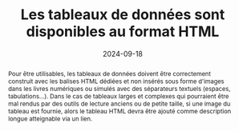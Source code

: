 ---
title: "Les tableaux de données sont disponibles au format HTML" 
abstract: "Pour être utilisables, les tableaux de données doivent être correctement construit avec les balises HTML dédiées et non insérés sous forme d'images dans les livres numériques ou simulés avec des séparateurs textuels (espaces, tabulations...). Dans le cas de tableaux larges et complexes qui pourraient être mal rendus par des outils de lecture anciens ou de petite taille, si une image du tableau est fournie, alors le tableau HTML devra être ajouté comme description longue atteignable via un lien."
categories: 
    - "structure et code"
agrege: O4239-E078
opquast: '4 239'
indiceebook: '078'
description: "Règle n°78"
before: "077"
weight: "78"
after: "079"
actif: '1'
layout: rules
date: 2024-09-18
tags: 
    - "Accessibilité"
    - "Lisibilité"
objectif: 
    - "Assurer l'accessibilité et la réutilisabilité des données tabulaires pour tous les utilisateurs et les systèmes."
    - "Garantir une interprétation correcte des tableaux par les technologies d'assistance et les moteurs de recherche."
    - "Permettre l'adaptation du rendu des tableaux aux différents écrans et aux préférences de lecture (taille de texte, contraste)."
    - "Faciliter la copie, l'extraction et l'analyse des données contenues dans les tableaux."
Meo: 
    - "Fournir au service de fabrication les données structurées."
    - "Utiliser les balises HTML dédiées aux tableaux (`<table>`, `<caption>`, `<thead>`, `<tbody>`, `<tfoot>`, <tr>`, <th>`, `<td>`). Associez les en-têtes de colonnes/lignes avec `<th>` et les attributs `scope` `col` ou `scope` `row`."
    - "Pour les tableaux complexes, utiliser l'attribut headers sur les cellules `<td>` pour les lier aux id de leurs `<th>` correspondantes."
    - "Gérer les Tableaux Larges avec un Conteneur Défilant Enveloppez les tableaux larges dans un `div` avec `style overflow-x auto` pour permettre le défilement horizontal."
    - "Si vous incluez une image d'un tableau, le tableau HTML complet doit être fourni comme description longue, accessible via un lien clair à proximité de l'image. Marquez l'image avec un attribut `aria-detail` contenant l'`ID` du lien vers la section de la description longue."
Controle: 
    - "Ouvrez le EPUB dans plusieurs liseuses différentes, redimensionnez la fenêtre ou changez l'orientation. Le tableau est-il toujours lisible ? Le contenu se déplace-t-il correctement ? Y a-t-il des barres de défilement pour les tableaux larges ?"
    - "Vérifiez la présence du titre du tableau (`<caption>`) : Est-il visible et pertinent ?"
    - "Tentez de copier/coller le contenu du tableau : Les données sont-elles copiées comme du texte structuré ou comme une image ? (Si c'est une image, c'est un problème)."
    - "Si une image de tableau est présente, le lien vers la description longue est-il visible et fonctionnel ?"
    - "Vérifier le code source de la page HTML de l'epub."
epubcheck: false
ace: true 
humancheck: true
ReadiumGoToolkit: 
Source: 
    - "Opquast"
Referentiel: 
    - "[Éléments de tableau HTML](https://html.spec.whatwg.org/multipage/tables.html)"
    - "[Web Content Accessibility Guidelines (WCAG) 1.3.1 Info and Relationships Level A](https://www.w3.org/Translations/WCAG22-fr/#info-and-relationships)"
steps: 
    - "Projet éditorial"
    - "Production numérique"
---